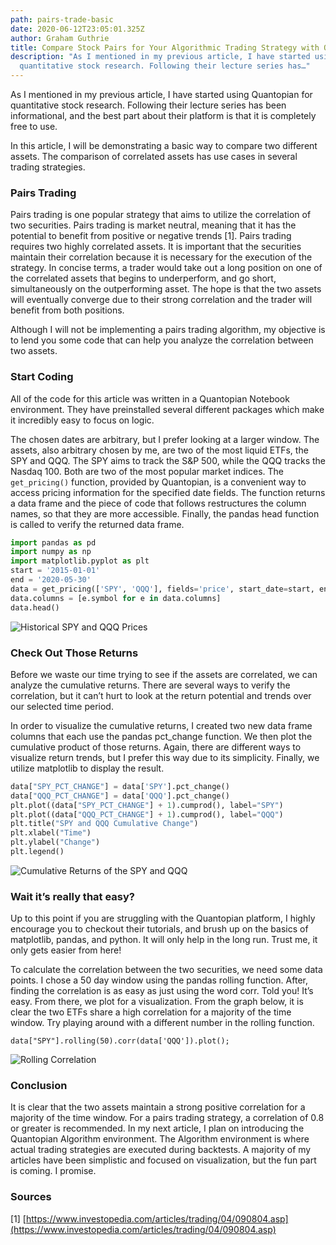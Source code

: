 ```yaml
---
path: pairs-trade-basic
date: 2020-06-12T23:05:01.325Z
author: Graham Guthrie
title: Compare Stock Pairs for Your Algorithmic Trading Strategy with Quantopian
description: "As I mentioned in my previous article, I have started using Quantopian for
  quantitative stock research. Following their lecture series has…"
---
```


As I mentioned in my previous article, I have started using Quantopian for quantitative stock research. Following their lecture series has been informational, and the best part about their platform is that it is completely free to use.

In this article, I will be demonstrating a basic way to compare two different assets. The comparison of correlated assets has use cases in several trading strategies.

### Pairs Trading

Pairs trading is one popular strategy that aims to utilize the correlation of two securities. Pairs trading is market neutral, meaning that it has the potential to benefit from positive or negative trends \[1\]. Pairs trading requires two highly correlated assets. It is important that the securities maintain their correlation because it is necessary for the execution of the strategy. In concise terms, a trader would take out a long position on one of the correlated assets that begins to underperform, and go short, simultaneously on the outperforming asset. The hope is that the two assets will eventually converge due to their strong correlation and the trader will benefit from both positions.

Although I will not be implementing a pairs trading algorithm, my objective is to lend you some code that can help you analyze the correlation between two assets.

### Start Coding

All of the code for this article was written in a Quantopian Notebook environment. They have preinstalled several different packages which make it incredibly easy to focus on logic.

The chosen dates are arbitrary, but I prefer looking at a larger window. The assets, also arbitrary chosen by me, are two of the most liquid ETFs, the SPY and QQQ. The SPY aims to track the S&P 500, while the QQQ tracks the Nasdaq 100. Both are two of the most popular market indices. The `get_pricing()` function, provided by Quantopian, is a convenient way to access pricing information for the specified date fields. The function returns a data frame and the piece of code that follows restructures the column names, so that they are more accessible. Finally, the pandas head function is called to verify the returned data frame.
```python
import pandas as pd  
import numpy as np  
import matplotlib.pyplot as plt
start = '2015-01-01'  
end = '2020-05-30'
data = get_pricing(['SPY', 'QQQ'], fields='price', start_date=start, end_date=end)  
data.columns = [e.symbol for e in data.columns]  
data.head()
```

![Historical SPY and QQQ Prices](/../assets/1*tH2t_nea8Uo2gGRftfi9uw.png "Historical SPY and QQQ&nbsp;Prices")

### Check Out Those Returns

Before we waste our time trying to see if the assets are correlated, we can analyze the cumulative returns. There are several ways to verify the correlation, but it can’t hurt to look at the return potential and trends over our selected time period.

In order to visualize the cumulative returns, I created two new data frame columns that each use the pandas pct\_change function. We then plot the cumulative product of those returns. Again, there are different ways to visualize return trends, but I prefer this way due to its simplicity. Finally, we utilize matplotlib to display the result.
```python
data["SPY_PCT_CHANGE"] = data['SPY'].pct_change()  
data["QQQ_PCT_CHANGE"] = data['QQQ'].pct_change()
plt.plot((data["SPY_PCT_CHANGE"] + 1).cumprod(), label="SPY")  
plt.plot((data["QQQ_PCT_CHANGE"] + 1).cumprod(), label="QQQ")  
plt.title("SPY and QQQ Cumulative Change")  
plt.xlabel("Time")  
plt.ylabel("Change")  
plt.legend()
```
![Cumulative Returns of the SPY and QQQ](/../assets/1*5zOM3bNEM5BvB1UgMBTNWQ.png "Cumulative Returns of the SPY and QQQ")

### Wait it’s really that easy?

Up to this point if you are struggling with the Quantopian platform, I highly encourage you to checkout their tutorials, and brush up on the basics of matplotlib, pandas, and python. It will only help in the long run. Trust me, it only gets easier from here!

To calculate the correlation between the two securities, we need some data points. I chose a 50 day window using the pandas rolling function. After, finding the correlation is as easy as just using the word corr. Told you! It’s easy. From there, we plot for a visualization. From the graph below, it is clear the two ETFs share a high correlation for a majority of the time window. Try playing around with a different number in the rolling function.

    data["SPY"].rolling(50).corr(data['QQQ']).plot();

![Rolling Correlation](/../assets/1*f-Z241iL5R3zAGPj0-kc8w.png "Rolling Correlation")

### Conclusion

It is clear that the two assets maintain a strong positive correlation for a majority of the time window. For a pairs trading strategy, a correlation of 0.8 or greater is recommended. In my next article, I plan on introducing the Quantopian Algorithm environment. The Algorithm environment is where actual trading strategies are executed during backtests. A majority of my articles have been simplistic and focused on visualization, but the fun part is coming. I promise.

### Sources

\[1\] [https://www.investopedia.com/articles/trading/04/090804.asp](https://www.investopedia.com/articles/trading/04/090804.asp)
